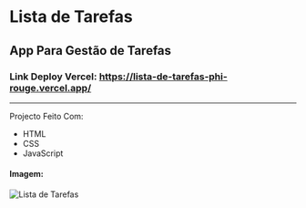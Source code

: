 # Lista de Tarefas
 ## App Para Gestão de Tarefas
### Link Deploy Vercel: https://lista-de-tarefas-phi-rouge.vercel.app/
--------------------------------------------------------------
Projecto Feito Com:
- HTML
- CSS
- JavaScript

#### Imagem:
![Lista de Tarefas](https://github.com/EdilsonRicardo/Lista-de-Tarefas/assets/110357194/0f2d5a68-4ebf-4de1-9bfc-1e022102ab67)

